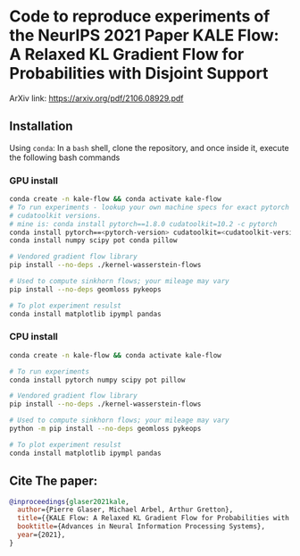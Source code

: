 # Code to reproduce experiments of the NeurIPS 2021 Paper KALE Flow: A Relaxed KL Gradient Flow for Probabilities with Disjoint Support

ArXiv link: https://arxiv.org/pdf/2106.08929.pdf

## Installation

Using `conda`: In a `bash` shell, clone the repository, and once inside it,
execute the following bash commands

### GPU install

```bash
conda create -n kale-flow && conda activate kale-flow
# To run experiments - lookup your own machine specs for exact pytorch and
# cudatoolkit versions.
# mine is: conda install pytorch==1.8.0 cudatoolkit=10.2 -c pytorch
conda install pytorch==<pytorch-version> cudatoolkit=<cudatoolkit-version> -c pytorch
conda install numpy scipy pot conda pillow

# Vendored gradient flow library
pip install --no-deps ./kernel-wasserstein-flows

# Used to compute sinkhorn flows; your mileage may vary
pip install --no-deps geomloss pykeops

# To plot experiment resulst
conda install matplotlib ipympl pandas
```

### CPU install

```bash
conda create -n kale-flow && conda activate kale-flow

# To run experiments
conda install pytorch numpy scipy pot pillow

# Vendored gradient flow library
pip install --no-deps ./kernel-wasserstein-flows

# Used to compute sinkhorn flows; your mileage may vary
python -m pip install --no-deps geomloss pykeops

# To plot experiment resulst
conda install matplotlib ipympl pandas
```


## Cite The paper:

```bibtex
@inproceedings{glaser2021kale,
  author={Pierre Glaser, Michael Arbel, Arthur Gretton},
  title={{KALE Flow: A Relaxed KL Gradient Flow for Probabilities with Disjoint Support}},
  booktitle={Advances in Neural Information Processing Systems},
  year={2021},
}
```
